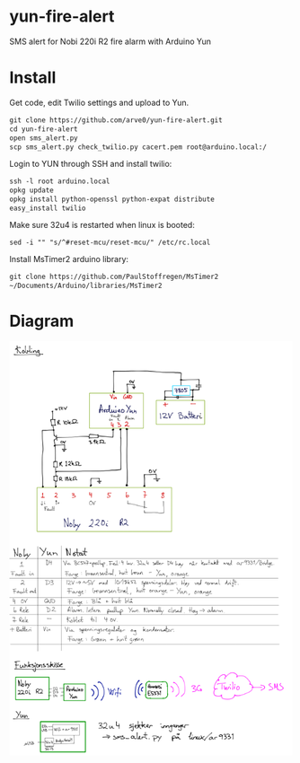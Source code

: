 yun-fire-alert
==============

SMS alert for Nobi 220i R2 fire alarm with Arduino Yun



# Install #
Get code, edit Twilio settings and upload to Yun.
```
git clone https://github.com/arve0/yun-fire-alert.git
cd yun-fire-alert
open sms_alert.py
scp sms_alert.py check_twilio.py cacert.pem root@arduino.local:/
```

Login to YUN through SSH and install twilio:
```
ssh -l root arduino.local
opkg update
opkg install python-openssl python-expat distribute
easy_install twilio
```

Make sure 32u4 is restarted when linux is booted:
```
sed -i "" "s/^#reset-mcu/reset-mcu/" /etc/rc.local
```

Install MsTimer2 arduino library:
```
git clone https://github.com/PaulStoffregen/MsTimer2 ~/Documents/Arduino/libraries/MsTimer2
```

# Diagram #
![Diagram drawing](images/drawing.png "Diagram drawing")
